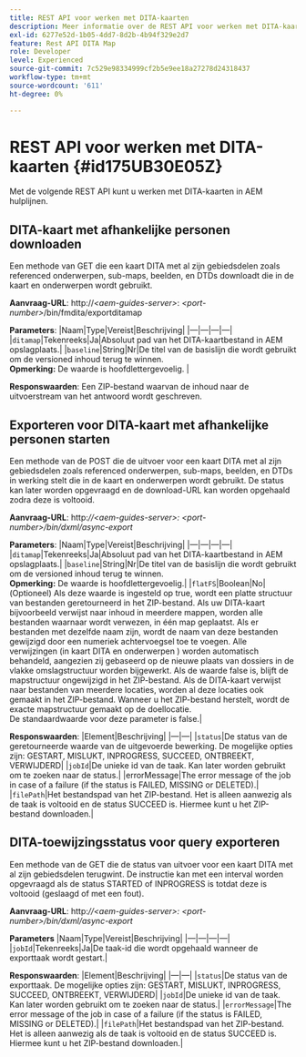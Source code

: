 ```yaml
---
title: REST API voor werken met DITA-kaarten
description: Meer informatie over de REST API voor werken met DITA-kaarten
exl-id: 6277e52d-1b05-4dd7-8d2b-4b94f329e2d7
feature: Rest API DITA Map
role: Developer
level: Experienced
source-git-commit: 7c529e98334999cf2b5e9ee18a27278d24318437
workflow-type: tm+mt
source-wordcount: '611'
ht-degree: 0%

---
```


# REST API voor werken met DITA-kaarten {#id175UB30E05Z}

Met de volgende REST API kunt u werken met DITA-kaarten in AEM hulplijnen.

## DITA-kaart met afhankelijke personen downloaden

Een methode van GET die een kaart DITA met al zijn gebiedsdelen zoals referenced onderwerpen, sub-maps, beelden, en DTDs downloadt die in de kaart en onderwerpen wordt gebruikt.

**Aanvraag-URL**: http://*&lt;aem-guides-server>*: *&lt;port-number>*/bin/fmdita/exportditamap

**Parameters**: |Naam|Type|Vereist|Beschrijving| |—|—|—|—| |`ditamap`|Tekenreeks|Ja|Absoluut pad van het DITA-kaartbestand in AEM opslagplaats.| |`baseline`|String|Nr|De titel van de basislijn die wordt gebruikt om de versioned inhoud terug te winnen. <br> **Opmerking:** De waarde is hoofdlettergevoelig. |

**Responswaarden**: Een ZIP-bestand waarvan de inhoud naar de uitvoerstream van het antwoord wordt geschreven.

## Exporteren voor DITA-kaart met afhankelijke personen starten

Een methode van de POST die de uitvoer voor een kaart DITA met al zijn gebiedsdelen zoals referenced onderwerpen, sub-maps, beelden, en DTDs in werking stelt die in de kaart en onderwerpen wordt gebruikt. De status kan later worden opgevraagd en de download-URL kan worden opgehaald zodra deze is voltooid.

**Aanvraag-URL**: http:*//&lt;aem-guides-server>: &lt;port-number>/bin/dxml/async-export*

**Parameters**: |Naam|Type|Vereist|Beschrijving| |—|—|—|—| |`ditamap`|Tekenreeks|Ja|Absoluut pad van het DITA-kaartbestand in AEM opslagplaats.| |`baseline`|String|Nr|De titel van de basislijn die wordt gebruikt om de versioned inhoud terug te winnen. <br> **Opmerking:** De waarde is hoofdlettergevoelig.| |`flatFS`|Boolean|No|\(Optioneel\) Als deze waarde is ingesteld op true, wordt een platte structuur van bestanden geretourneerd in het ZIP-bestand. Als uw DITA-kaart bijvoorbeeld verwijst naar inhoud in meerdere mappen, worden alle bestanden waarnaar wordt verwezen, in één map geplaatst. Als er bestanden met dezelfde naam zijn, wordt de naam van deze bestanden gewijzigd door een numeriek achtervoegsel toe te voegen. Alle verwijzingen \(in kaart DITA en onderwerpen \) worden automatisch behandeld, aangezien zij gebaseerd op de nieuwe plaats van dossiers in de vlakke omslagstructuur worden bijgewerkt. Als de waarde false is, blijft de mapstructuur ongewijzigd in het ZIP-bestand. Als de DITA-kaart verwijst naar bestanden van meerdere locaties, worden al deze locaties ook gemaakt in het ZIP-bestand. Wanneer u het ZIP-bestand herstelt, wordt de exacte mapstructuur gemaakt op de doellocatie. <br> De standaardwaarde voor deze parameter is false.|

**Responswaarden**: |Element|Beschrijving| |—|—| |`status`|De status van de geretourneerde waarde van de uitgevoerde bewerking. De mogelijke opties zijn: GESTART, MISLUKT, INPROGRESS, SUCCEED, ONTBREEKT, VERWIJDERD| |`jobId`|De unieke id van de taak. Kan later worden gebruikt om te zoeken naar de status.| |errorMessage|The error message of the job in case of a failure \(if the status is FAILED, MISSING or DELETED\).| |`filePath`|Het bestandspad van het ZIP-bestand. Het is alleen aanwezig als de taak is voltooid en de status SUCCEED is. Hiermee kunt u het ZIP-bestand downloaden.|

## DITA-toewijzingsstatus voor query exporteren

Een methode van de GET die de status van uitvoer voor een kaart DITA met al zijn gebiedsdelen terugwint. De instructie kan met een interval worden opgevraagd als de status STARTED of INPROGRESS is totdat deze is voltooid \(geslaagd of met een fout\).

**Aanvraag-URL**: http:*//&lt;aem-guides-server>: &lt;port-number>/bin/dxml/async-export*

**Parameters**
|Naam|Type|Vereist|Beschrijving| |—|—|—|—| |`jobId`|Tekenreeks|Ja|De taak-id die wordt opgehaald wanneer de exporttaak wordt gestart.|

**Responswaarden**: |Element|Beschrijving| |—|—| |`status`|De status van de exporttaak. De mogelijke opties zijn: GESTART, MISLUKT, INPROGRESS, SUCCEED, ONTBREEKT, VERWIJDERD| |`jobId`|De unieke id van de taak. Kan later worden gebruikt om te zoeken naar de status.| |`errorMessage`|The error message of the job in case of a failure \(if the status is FAILED, MISSING or DELETED\).| |`filePath`|Het bestandspad van het ZIP-bestand. Het is alleen aanwezig als de taak is voltooid en de status SUCCEED is. Hiermee kunt u het ZIP-bestand downloaden.|
